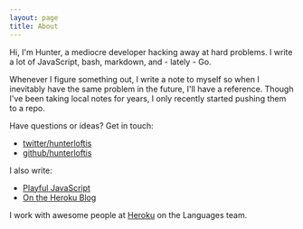 ```yaml
---
layout: page
title: About
---
```


Hi, I'm Hunter, a mediocre developer hacking away at hard problems.
I write a lot of JavaScript, bash, markdown, and - lately - Go.

Whenever I figure something out, I write a note to myself so
when I inevitably have the same problem in the future, I'll have a reference.
Though I've been taking local notes for years, I only recently started pushing them to a repo.

Have questions or ideas? Get in touch:

- [twitter/hunterloftis](https://twitter.com/HunterLoftis)
- [github/hunterloftis](https://github.com/hunterloftis)

I also write:

- [Playful JavaScript](http://www.playfuljs.com/)
- [On the Heroku Blog](https://blog.heroku.com/node-habits-2016)

I work with awesome people at [Heroku](https://heroku.com) on the Languages team.